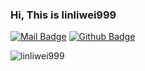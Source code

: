 ### Hi, This is linliwei999

[![Mail Badge](https://img.shields.io/badge/-linliwei999@foxmail.com-c14438?style=flat&logo=Gmail&logoColor=white&link=mailto:linliwei999@foxmail.com)](mailto:linliwei999@foxmail.com) 
[![Github Badge](https://img.shields.io/badge/-linliwei999-grey?style=flat&logo=github&logoColor=white&link=https://github.com/linliwei999/)](https://www.github.com/linliwei999/)
<p align=left> <img src=https://komarev.com/ghpvc/?username=linliwei999 alt=linliwei999 /> </p>

<!--
<a href="https://github.com/linliwei999">
  <img align="center" alt="GitHub Stats" src="https://github-readme-stats.vercel.app/api?username=linliwei999&show_icons=true&include_all_commits=true" />
</a>
--!>
